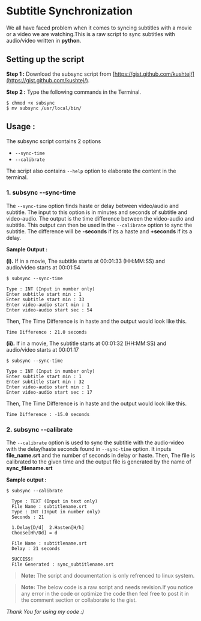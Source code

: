 # Subtitle Synchronization

We all have faced problem when it comes to syncing subtitles with a movie or a video we are watching.This is a raw script to sync subtitles with audio/video written in **python**.

## Setting up the script  

**Step 1 :** Download the subsync script from [https://gist.github.com/kushtej/](https://gist.github.com/kushtej/).

**Step 2 :** Type the following commands in the Terminal.
```
$ chmod +x subsync
$ mv subsync /usr/local/bin/
```
## Usage :

The subsync script contains 2 options
-  `--sync-time`
-  `--calibrate`

The script also contains `--help` option to elaborate the content in the terminal.

### 1. subsync --sync-time
  
The `--sync-time` option finds haste or delay between video/audio and subtitle. The input to this option is in minutes and seconds of subtitle and video-audio. The output is the time difference between the video-audio and subtitle. This output can then be used in the `--calibrate` option to sync the subtitle. The difference will be **-seconds** if its a haste and **+seconds** if its a delay.

  

**Sample Output :**

**(i).** If in a movie, The subtitle starts at 00:01:33 (HH:MM:SS) and audio/video starts at 00:01:54
```
$ subsync --sync-time

Type : INT (Input in number only)
Enter subtitle start min : 1
Enter subtitle start min : 33
Enter video-audio start min : 1
Enter video-audio start sec : 54
```
Then, The Time Difference is in haste and the output would look like this.
```
Time Difference : 21.0 seconds
```

**(ii).** If in a movie, The subtitle starts at 00:01:32 (HH:MM:SS) and audio/video starts at 00:01:17

```
$ subsync --sync-time

Type : INT (Input in number only)
Enter subtitle start min : 1
Enter subtitle start min : 32
Enter video-audio start min : 1
Enter video-audio start sec : 17
```
Then, The Time Difference is in haste and the output would look like this.
```
Time Difference : -15.0 seconds
```
### 2. subsync --calibrate

The `--calibrate` option is used to sync the subtitle with the audio-video with the delay/haste seconds found in `--sync-time` option. It inputs **file_name.srt** and the number of seconds in delay or haste.
Then, The file is calibrated to the given time and the output file is generated by the name of **sync_filename.srt** 

**Sample output :**

```
$ subsync --calibrate

  Type : TEXT (Input in text only)
  File Name : subtitlename.srt
  Type : INT (Input in number only)
  Seconds : 21

  1.Delay[D/d]	2.Hasten[H/h]
  Choose[Hh/Dd] = d

  File Name : subtitlename.srt
  Delay : 21 seconds

  SUCCESS!
  File Generated : sync_subtitlename.srt
```
> **Note:** The script and documentation is only refrenced to linux system.

> **Note:** The below code is a raw script and needs revision.If you notice any error in the code or optimize the code then feel free to post it in the comment section or collaborate to the gist.

*Thank You for using my code :)*